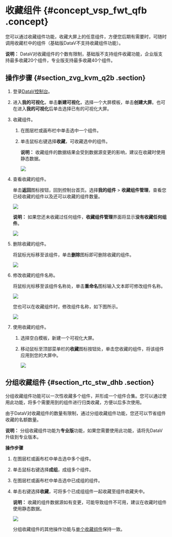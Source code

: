 # 收藏组件 {#concept_vsp_fwt_qfb .concept}

您可以通过收藏组件功能，收藏大屏上的任意组件，方便您后期有需要时，可随时调用收藏栏中的组件（基础版DataV不支持收藏组件功能）。

**说明：** DataV对收藏组件的个数有限制，基础版不支持组件收藏功能，企业版支持最多收藏20个组件，专业版支持最多收藏40个组件。

## 操作步骤 {#section_zvg_kvm_q2b .section}

1.  登录[DataV控制台](https://datav.alibabacloud.com/)。
2.  进入**我的可视化**，单击**新建可视化**，选择一个大屏模板，单击**创建大屏**。也可在进入**我的可视化**后单击选择已有的可视化大屏。
3.  收藏组件。
    1.  在图层栏或画布栏中单击选中一个组件。
    2.  单击鼠标右键选择**收藏**，可收藏选中的组件。

        **说明：** 收藏组件的数据结果会受到数据源变更的影响，建议在收藏时使用静态数据。

        ![](images/21215_zh-CN_source.gif)

4.  查看收藏的组件。

    单击**返回**图标按钮，回到控制台首页。选择**我的组件** \> **收藏组件管理**，查看您已经收藏的组件以及还可以收藏的组件数量。

    ![](http://static-aliyun-doc.oss-cn-hangzhou.aliyuncs.com/assets/img/40725/155834394121223_zh-CN.png)

    **说明：** 如果您还未收藏过任何组件，**收藏组件管理**界面将显示**没有收藏任何组件**。

    ![](http://static-aliyun-doc.oss-cn-hangzhou.aliyuncs.com/assets/img/40725/155834394121213_zh-CN.png)

5.  删除收藏的组件。

    将鼠标光标移至该组件，单击**删除**图标即可删除收藏的组件。

    ![](http://static-aliyun-doc.oss-cn-hangzhou.aliyuncs.com/assets/img/40725/155834394121224_zh-CN.png)

6.  修改收藏的组件名称。

    将鼠标光标移至该组件名称处，单击**重命名**图标输入文本即可修改组件名称。

    ![](images/21228_zh-CN_source.gif)

    您也可以在收藏组件时，修改组件名称，如下图所示。

    ![](images/21229_zh-CN_source.gif)

7.  使用收藏的组件。
    1.  选择空白模板，新建一个可视化大屏。
    2.  移动鼠标至顶部菜单栏的**收藏**图标按钮处，单击您收藏的组件，将该组件应用到您的大屏中。

        ![](http://static-aliyun-doc.oss-cn-hangzhou.aliyuncs.com/assets/img/40725/155834394121248_zh-CN.png)


## 分组收藏组件 {#section_rtc_stw_dhb .section}

分组收藏组件功能可以一次性收藏多个组件，并形成一个组件合集。您可以通过使用此功能，将多个需要用到的组件进行归类收藏，方便以后多次使用。

由于DataV对收藏组件的数量有限制，通过分组收藏组件功能，您还可以节省组件收藏的名额数量。

**说明：** 分组收藏组件功能为**专业版**功能，如果您需要使用此功能，请将先DataV升级到专业版本。

**操作步骤**

1.  在图层栏或画布栏中单击选中多个组件。
2.  单击鼠标右键选择**成组**，成组多个组件。
3.  在图层栏或画布栏中单击选中已成组的组件。
4.  单击右键选择**收藏**，可将多个已成组组件一起收藏至组件收藏夹中。

    **说明：** 收藏的组件数据源如有变更，可能导致组件不可用，建议在收藏时组件使用静态数据。

    ![](images/40871_zh-CN_source.gif)

    分组收藏组件的其他操作功能与[单个收藏组件](#)保持一致。


